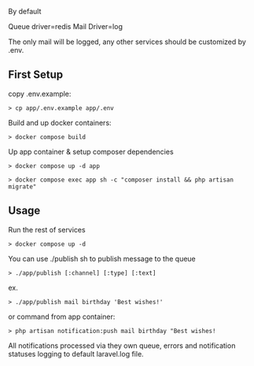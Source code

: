 By default 

Queue driver=redis
Mail Driver=log

The only mail will be logged, any other services should be customized by .env.

## First Setup

copy .env.example:

`> cp app/.env.example app/.env`

Build and up docker containers:

`> docker compose build`

Up app container & setup composer dependencies

`> docker compose up -d app`

`> docker compose exec app sh -c "composer install && php artisan migrate"`

## Usage

Run the rest of services

`> docker compose up -d`

You can use ./publish sh to publish message to the queue

`> ./app/publish [:channel] [:type] [:text]`

ex. 

`> ./app/publish mail birthday 'Best wishes!'`

or command from app container:

`> php artisan notification:push mail birthday "Best wishes!`

All notifications processed via they own queue, errors and notification statuses logging to default laravel.log file.